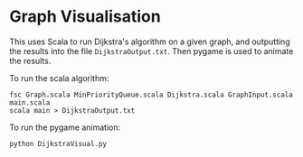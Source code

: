 # Graph Visualisation

This uses Scala to run Dijkstra's algorithm on a given graph, and outputting the results into the file `DijkstraOutput.txt`. Then pygame is used to animate the results.

To run the scala algorithm:

```
fsc Graph.scala MinPriorityQueue.scala Dijkstra.scala GraphInput.scala main.scala
scala main > DijkstraOutput.txt
```

To run the pygame animation:

```
python DijkstraVisual.py
```